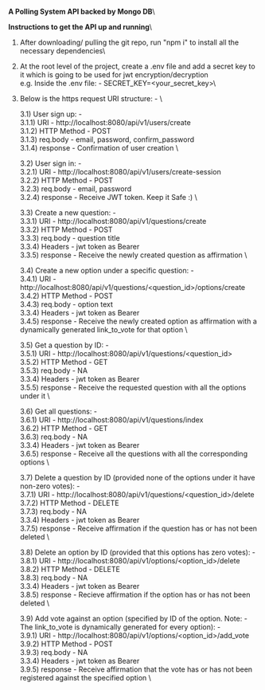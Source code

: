 **A Polling System API backed by Mongo DB**\

**Instructions to get the API up and running**\
1) After downloading/ pulling the git repo, run "npm i" to install all the necessary dependencies\
2) At the root level of the project, create a .env file and add a secret key to it which is going to be used for jwt encryption/decryption\
        e.g. Inside the .env file: - SECRET_KEY=<your_secret_key>\
3) Below is the https request URI structure: - \

    3.1) User sign up: - \
        3.1.1) URI - http://localhost:8080/api/v1/users/create \
        3.1.2) HTTP Method - POST \
        3.1.3) req.body - email, password, confirm_password \
        3.1.4) response - Confirmation of user creation \
    
    3.2) User sign in: - \
        3.2.1) URI - http://localhost:8080/api/v1/users/create-session \
        3.2.2) HTTP Method - POST \
        3.2.3) req.body - email, password \
        3.2.4) response - Receive JWT token. Keep it Safe :) \
    
    3.3) Create a new question: - \
        3.3.1) URI - http://localhost:8080/api/v1/questions/create \
        3.3.2) HTTP Method - POST \
        3.3.3) req.body - question title \
        3.3.4) Headers - jwt token as Bearer \
        3.3.5) response - Receive the newly created question as affirmation \
        
    
    3.4) Create a new option under a specific question: - \
        3.4.1) URI - http://localhost:8080/api/v1/questions/<question_id>/options/create \
        3.4.2) HTTP Method - POST \
        3.4.3) req.body - option text \
        3.3.4) Headers - jwt token as Bearer \
        3.4.5) response - Receive the newly created option as affirmation with a dynamically generated link_to_vote for that option \

    3.5) Get a question by ID: - \
        3.5.1) URI - http://localhost:8080/api/v1/questions/<question_id> \
        3.5.2) HTTP Method - GET \
        3.5.3) req.body - NA \
        3.3.4) Headers - jwt token as Bearer \
        3.5.5) response - Receive the requested question with all the options under it \
    
    3.6) Get all questions: - \
        3.6.1) URI - http://localhost:8080/api/v1/questions/index \
        3.6.2) HTTP Method - GET \
        3.6.3) req.body - NA \
        3.3.4) Headers - jwt token as Bearer \
        3.6.5) response - Receive all the questions with all the corresponding options \

    3.7) Delete a question by ID (provided none of the options under it have non-zero votes): - \
        3.7.1) URI - http://localhost:8080/api/v1/questions/<question_id>/delete \
        3.7.2) HTTP Method - DELETE \
        3.7.3) req.body - NA \
        3.3.4) Headers - jwt token as Bearer \
        3.7.5) response - Receive affirmation if the question has or has not been deleted \

    3.8) Delete an option by ID (provided that this options has zero votes): - \
        3.8.1) URI - http://localhost:8080/api/v1/options/<option_id>/delete \
        3.8.2) HTTP Method - DELETE \
        3.8.3) req.body - NA \
        3.3.4) Headers - jwt token as Bearer \
        3.8.5) response - Recieve affirmation if the option has or has not been deleted \
    
    3.9) Add vote against an option (specified by ID of the option. Note: - The link_to_vote is dynamically generated for every option): - \
        3.9.1) URI - http://localhost:8080/api/v1/options/<option_id>/add_vote \
        3.9.2) HTTP Method - POST \
        3.9.3) req.body - NA \
        3.3.4) Headers - jwt token as Bearer \
        3.9.5) response - Receive affirmation that the vote has or has not been registered against the specified option \
